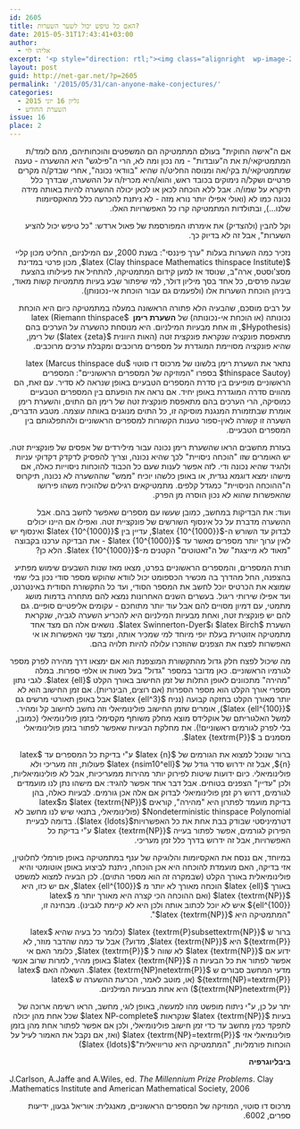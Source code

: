 ```yaml
---
id: 2605
title: האם כל טיפש יכול לשער השערות?
date: 2015-05-31T17:43:41+03:00
author:
  - אליהו לוי
excerpt: '<p style="direction: rtl;"><img class="alignright  wp-image-2716" src="{{site.baseurl}}/assets/img/2015/05/sbvl8haq150c3zq54zv.jpg" alt="sbvl8haq150c3zq54zv" width="87" height="88" />השערות הן הכוח המניע את המתמטיקה. פעמים רבות יש למתמטיקאי השערה שדוחפת את מחקרו - אפילו אם לא יצליח לפתור אותה, הוא יגלה תופעות שקשורות אליה.  אליהו לוי הוסיף לגיליון הזה מאמר בזכותן של ההשערות.</p>'
layout: post
guid: http://net-gar.net/?p=2605
permalink: '/2015/05/31/can-anyone-make-conjectures/'
categories:
  - גליון 16 יוני 2015
  - השערת החודש
issue: 16
place: 2
---
```

<p style="direction: rtl;">
  אם ה"אישה החוקית" בעולם המתמטיקה הם המשפטים והוכחותיהם, מהם לומד/ת המתמטיקאי/ת את ה"עובדות" - מה נכון ומה לא, הרי ה"פילגש" היא ההשערה - טענה שמתמטיקאי/ת בקי/אה ומנוסה החליט/ה שהיא "בוודאי נכונה", אחרי שבדק/ה מקרים פרטיים ושקל/ה נימוקים בכובד ראש, והוא/היא מכריז/ה על ההשערה, שבדרך כלל תיקרא על שמו/ה. אבל ללא הוכחה לכאן או לכאן יכולה ההשערה להיות באותה מידה נכונה כמו לא (ואולי אפילו יותר נורא מזה - לא ניתנת להכרעה כלל מהאקסיומות שלנו&#8230;), ובתולדות המתמטיקה קרו כל האפשרויות האלו.
</p>

<p style="direction: rtl;">
  וקל להבין (ולהצדיק) את אימרתו המפורסמת של פאול ארדש: "כל טיפש יכול להציע השערות", אבל זה לא בדיוק כך.
</p>

<p style="direction: rtl;">
  נזכיר כמה השערות בעלות "ערך פיננסי": בשנת 2000, עם המילניום, החליט מכון קליי $latex (Clay thinspace Mathematics thinspace Institute)$, מכון פרטי במדינת מסצ'וסטס, ארה"ב, שנוסד אז למען קידום המתמטיקה, להתחיל את פעילותו בהצעת שבעה פרסים, כל אחד בסך מיליון דולר, למי שיפתור שבע בעיות מתמטיות קשות מאוד, ביניהן הוכחת השערות אלו (ולפעמים גם עבור הוכחת אי-נכונותן).
</p>

<p style="direction: rtl;">
  על רבים מוסכם, שהבעיה הלא פתורה הראשונה במעלה במתמטיקה כיום היא הוכחת נכונותה (או הוכחת אי-נכונותה) של <strong>השערת רימן </strong> $latex (Riemann thinspace Hypothesis)$, וזו אחת מבעיות המילניום. היא מנוסחת כהשערה על הערכים בהם מתאפסת פונקציה שנקראת פונקצית זטה (האות היוונית $latex {zeta}$) של רימן, שהיא פונקציה מסויימת המוגדרת על מספרים מרוכבים ומקבלת ערכים מרוכבים.
</p>

<p style="direction: rtl;">
  נתאר את השערת רימן בלשונו של מרכוס דו סוטוי $latex (Marcus thinspace du thinspace Sautoy)$ בספרו "המוזיקה של המספרים הראשוניים": המספרים הראשוניים מופיעים בין סדרת המספרים הטבעיים באופן שנראה לא סדיר. עם זאת, הם מהווים סדרה המוגדרת באופן יחיד. אם נראה את הופעתם בין המספרים הטבעיים כמוסיקה, הרי הערכים בהם מתאפסת פונקצית זטה של רימן הם התוים, והשערת רימן אומרת שבתזמורת המנגנת מוסיקה זו, כל התוים מנוגנים באותה עוצמה. מטבע הדברים, השערה זו קשורה לאין-ספור טענות הקשורות למספרים הראשוניים ולהתפלגותם בין המספרים הטבעיים.
</p>

<p style="direction: rtl;">
  בעזרת מחשבים הראו שהשערת רימן נכונה עבור מילירדים של אפסים של פונקציית זטה. יש האומרים שזו "הוכחה ניסויית" לכך שהיא נכונה, וצריך להפסיק לדקדק דקדוקי עניות ולהגיד שהיא נכונה ודי. לזה אפשר לענות שעם כל הכבוד להוכחות ניסוייות כאלה, אם מישהו ימצא דוגמא נגדית, או באופן כלשהו יוכיח "ממש" שההשערה לא נכונה, תיקרוס ה"ההוכחה הניסויית" כמגדל קלפים. מתמטיקאים רגילים שלהוכיח משהו פירושו שהאפשרות שהוא לא נכון הוסרה מן הפרק.
</p>

<p style="direction: rtl;">
  ועוד: את הבדיקות במחשב, כמובן שעשו עם מספרים שאפשר לחשב בהם. אבל ההשערה מדברת על כל אינסוף השורשים של פונקציית זטה. ואפילו אם היינו יכולים לבדוק עד השורש ה-$latex {10^{1000}}$, עדיין בין $latex {10^{1000}}$ ואינסוף יש לאין ערוך יותר מספרים מאשר עד $latex {10^{1000}}$ - את הבדיקה ערכנו בקבוצה "מאוד לא מייצגת" של ה"זאטוטים" הקטנים מ-$latex {10^{1000}}$. הלא כן?
</p>

<p style="direction: rtl;">
  תורת המספרים, והמספרים הראשוניים בפרט, מצאו מאז שנות השבעים שימוש מפתיע בהצפנה, החל מהדרך בה מכשיר הכספומט יכול לוודא שהוקש מספר סודי נכון בלי שמי שמוצא את הכרטיס יוכל לחשב את המספר הסודי, ועד כל התקשורת הסודית באינטרנט, ועד אפילו שירותי ריגול. בעשרים השנים האחרונות נמצא להם מתחרה בדמות מושג מתמטי, עם דמיון מסויים להם אבל עוד יותר מתוחכם - עקומים אליפטיים סופיים. גם להם יש פונקצית זטה, ואחת מבעיות המילניום היא להכריע השערה לגביה, שנקראת השערת $latex Birch$ ו$latex Swinnerton-Dyer$. נושאים אלה הם מצד אחד מתמטיקה אזוטרית בעלת יופי מיוחד למי שמכיר אותה, ומצד שני האפשרות או אי האפשרות לפצח את הצפנים שהוזכרו עלולה להיות תלויה בהם.
</p>

<p style="direction: rtl;">
  מה שיכול לפצח חלק גדול מהתקשורת המוצפנת הוא אם ימצאו דרך מהירה לפרק מספר לגורמיו הראשוניים. כאן מדובר במספר "גדול" בעל מאות או אלפי ספרות. במלה "מהירה" מתכוונים לאופן התלות של זמן החישוב באורך הקלט $latex {ell}$. לגבי נתון מספרי אורך הקלט הוא מספר הספרות (אם רוצים, הבינריות). אם זמן החישוב הוא לא יותר מאורך הקלט בחזקה קבועה (נניח $latex {ell^3}$ אבל באופן תאורטי מרשים גם $latex {ell^{100}}$), אומרים שזמן החישוב פולינומיאלי וזה נחשב לחישוב קל ומהיר. למשל האלגוריתם של אוקלידס מוצא מחלק משותף מקסימלי בזמן פולינומיאלי (כמובן, בלי לפרק לגורמים ראשוניים!). את מחלקת הבעיות שאפשר לפתור בזמן פולינומיאלי מסמנים ב $latex {textrm{P}}$.
</p>

<p style="direction: rtl;">
  ברור שנוכל למצוא את הגורמים של $latex {n}$ ע"י בדיקת כל המספרים עד $latex {n}$, אבל זה ידרוש סדר גודל של $latex {nsim10^ell}$ פעולות, וזה מעריכי ולא פולינומיאלי. כיום ידועות שיטות לפירוק יותר מהירות ממעריכיות, אבל לא פולינומיאליות, ולכן "עדיין" הצפנים בטוחים. אבל דבר אחד אפשר להגיד: אם מישהו נתן לנו מועמדים לגורמים, דרוש רק זמן פולינומיאלי לבדוק אם אלה אכן גורמים. לבעיות כאלה, בהן בדיקת מועמד לפתרון היא "מהירה", קוראים $latex {textrm{NP}}$ מ$latex Nondeterministic thinspace Polynomial$ (פולינומיאלי, בתנאי שיש לנו מחשב לא דטרמיניסטי שבודק בבת אחת את כל האפשרויות$latex {ldots}$). בדומה לבעיית הפירוק לגורמים, אפשר לפתור בעייה $latex {textrm{NP}}$ ע"י בדיקת כל האפשרויות, אבל זה ידרוש בדרך כלל זמן מעריכי.
</p>

<p style="direction: rtl;">
  במיוחד, אם ננסח את האקסיומות והלוגיקה של ענף במתמטיקה באופן פורמלי לחלוטין, אזי בדיקה, האם מועמדת להוכחה היא אכן הוכחה, ניתנת לביצוע באופן אוטומטי והיא פולינומיאלית באורך הקלט (שבמקרה זה הוא מספר התוים). לכן הבעיה למצוא למשפט באורך $latex {ell}$ הוכחה מאורך לא יותר מ $latex {ell^{100}}$, אם יש כזו, היא $latex {textrm{NP}}$ (ואם ההוכחה הכי קצרה היא מאורך יותר מ $latex {ell^{100}}$ איש לא יוכל לכתוב אותה ולכן היא לא קיימת לגבינו). מבחינה זו, "המתמטיקה היא $latex {textrm{NP}}$".
</p>

<p style="direction: rtl;">
  ברור ש $latex {textrm{P}subsettextrm{NP}}$ (כלומר כל בעיה שהיא $latex {textrm{P}}$ היא $latex {textrm{NP}}$, מדוע?) אבל עד כמה שהדבר מוזר, לא ידוע אם $latex {textrm{NP}}$ לא שווה ל $latex {textrm{P}}$, כלומר האם אי אפשר לפתור את כל הבעיות ה $latex {textrm{NP}}$ באופן מהיר, למרות שרוב אנשי מדעי המחשב סבורים ש $latex {textrm{NP}netextrm{P}}$. השאלה האם $latex {textrm{NP}=textrm{P}}$ (או, מוטב לאמר, הכרעת ההשערה ש $latex {textrm{NP}netextrm{P}}$) היא אחת מבעיות המילניום.
</p>

<p style="direction: rtl;">
  יתר על כן, ע"י ניתוח מופשט מהו למעשה, באופן לוגי, מחשב, הראו רשימה ארוכה של בעיות $latex {textrm{NP}}$ שנקראות $latex NP-complete$ שכל אחת מהן יכולה לתפקד כמין מחשב עד כדי זמן חישוב פולינומיאלי, ולכן אם אפשר לפתור אחת מהן בזמן פולינומיאלי אזי $latex {textrm{NP}=textrm{P}}$ (ואז, אם נקבל את האמור לעיל על הוכחות פורמליות, "המתמטיקה היא טריוויאלית"$latex {ldots}$)
</p>

<p style="direction: rtl;">
  <strong>ביבליוגרפיה</strong>
</p>

<p style="direction: rtl; text-align: left;">
  J.Carlson, A.Jaffe and A.Wiles, ed. <em>The Millennium Prize Problems</em>. Clay Mathematics Institute and American Mathematical Society, 2006.
</p>

<p style="direction: rtl;">
  מרכוס דו סוטוי, המוזיקה של המספרים הראשוניים, מאנגלית: אוריאל גבעון, ידיעות ספרים, 6002.
</p>

<p style="direction: rtl;">